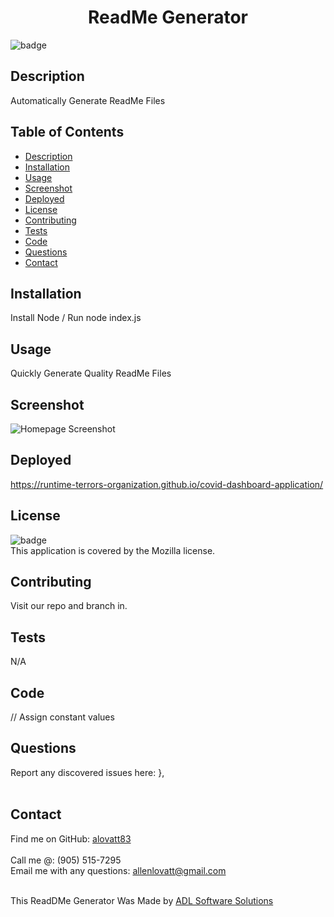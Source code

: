 
<h1 align="center">ReadMe Generator</h1>
  
![badge](https://img.shields.io/badge/license-Mozilla-orange)<br />

## Description
Automatically Generate ReadMe Files

## Table of Contents
- [Description](#description)
- [Installation](#installation)
- [Usage](#usage)
- [Screenshot](#screenshot)
- [Deployed](#deployed)
- [License](#license)
- [Contributing](#contributing)
- [Tests](#tests)
- [Code](#codeExample)
- [Questions](#questions)
- [Contact](#contact)

## Installation
Install Node / Run node index.js

## Usage
Quickly Generate Quality ReadMe Files

## Screenshot
![Homepage Screenshot](https://alovatt83.github.io/online-schedule/assets/images/screenshot.png)


## Deployed
https://runtime-terrors-organization.github.io/covid-dashboard-application/ 

## License
![badge](https://img.shields.io/badge/license-Mozilla-orange)
<br />
This application is covered by the Mozilla license. 

## Contributing
Visit our repo and branch in.

## Tests
N/A

## Code
// Assign constant values

## Questions
Report any discovered issues here:         },<br />
<br />

## Contact
Find me on GitHub: [alovatt83](https://github.com/alovatt83)<br />
<br />
Call me @: (905) 515-7295
<br />
Email me with any questions: allenlovatt@gmail.com<br /><br />

This ReadDMe Generator Was Made by [ADL Software Solutions](https://github.com/alovat83/readme-generator)
    